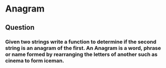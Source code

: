 # Anagram

## Question
### Given two strings write a function to determine if the second string is an anagram of the first. An Anagram is a word, phrase or name formed by rearranging the letters of another such as cinema to form iceman.
